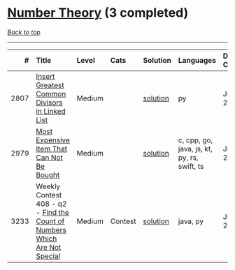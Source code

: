 # [Number Theory](<https://leetcode.com/tag/Number-Theory/>) (3 completed)

*[Back to top](<../../README.md>)*

------

|    # | Title                                                                                                                                                        | Level   | Cats    | Solution                                                                   | Languages                                   | Date Complete   |
|-----:|:-------------------------------------------------------------------------------------------------------------------------------------------------------------|:--------|:--------|:---------------------------------------------------------------------------|:--------------------------------------------|:----------------|
| 2807 | [Insert Greatest Common Divisors in Linked List](<https://leetcode.com/problems/insert-greatest-common-divisors-in-linked-list>)                             | Medium  |         | [solution](<../_2807. Insert Greatest Common Divisors in Linked List.md>)  | py                                          | Jun 13, 2024    |
| 2979 | [Most Expensive Item That Can Not Be Bought](<https://leetcode.com/problems/most-expensive-item-that-can-not-be-bought>)                                     | Medium  |         | [solution](<../_2979. Most Expensive Item That Can Not Be Bought.md>)      | c, cpp, go, java, js, kt, py, rs, swift, ts | Jul 29, 2024    |
| 3233 | Weekly Contest 408 - q2 - [Find the Count of Numbers Which Are Not Special](<https://leetcode.com/problems/find-the-count-of-numbers-which-are-not-special>) | Medium  | Contest | [solution](<../_3233. Find the Count of Numbers Which Are Not Special.md>) | java, py                                    | Jul 28, 2024    |